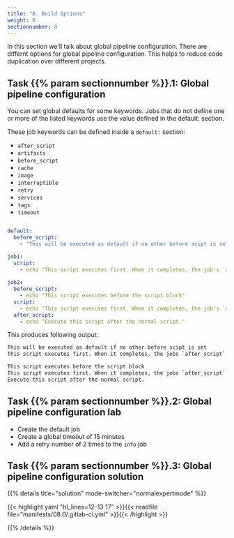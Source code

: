 ```yaml
---
title: "8. Build Options"
weight: 8
sectionnumber: 8
---
```


In this section we'll talk about global pipeline configuration.
There are differnt options for global pipeline configuration. This helps to reduce code duplication over different projects.


## Task {{% param sectionnumber %}}.1: Global pipeline configuration

You can set global defaults for some keywords. Jobs that do not define one or more of the listed keywords use the value defined in the default: section.

These job keywords can be defined inside a `default:` section:

* `after_script`
* `artifacts`
* `before_script`
* `cache`
* `image`
* `interruptible`
* `retry`
* `services`
* `tags`
* `timeout`

```yaml

default:
  before_script:
    - "This will be executed as default if no other before scipt is set"

job1:
  script:
    - echo "This script executes first. When it completes, the job's `after_script` executes."
  
job2:
  before_script:
    - echo "This script executes before the script block"
  script:
    - echo "This script executes first. When it completes, the job's `after_script` executes."
  after_script:
    - echo "Execute this script after the normal script."
```

This produces following output:

```bash
This will be executed as default if no other before scipt is set
This script executes first. When it completes, the jobs `after_script` executes.

This script executes before the script block
This script executes first. When it completes, the jobs `after_script` executes.
Execute this script after the normal script.
```


## Task {{% param sectionnumber %}}.2: Global pipeline configuration lab

* Create the default job
* Create a global timeout of 15 minutes
* Add a retry number of 2 times to the `info` job


## Task {{% param sectionnumber %}}.3: Global pipeline configuration solution

{{% details title="solution" mode-switcher="normalexpertmode" %}}

{{< highlight yaml "hl_lines=12-13 17" >}}{{< readfile file="manifests/08.0/.gitlab-ci.yml" >}}{{< /highlight >}}

{{% /details %}}


<!-- TODO 


-->

